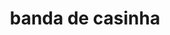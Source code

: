 ---
layout: post
title:  "banda de casinha"
day: "2024-02-03"
text: "
estou desesperado pensando em um novo @ e nome pra usar nos lugares meu deus<br/>
<br/>
update: acabei de voltar do festival banda de casinha e estou ainda mais obcecado por chococorn and the sugarcanes. queria muito ser amigo de todas as pessoas no festival<br/>
<br/>
decidi que talvez eu nem mude meu @ vou ter que aceitar berbardo mesmo<br/>
<br/>
hoje de manhã teve mais avaliacao neuropsicologica e fico me sentindo mal fazendo esses negocios de teste de inteligencia memoria etc etc mas mesmo assim hoje qnd a neuropsicologa falou que eu fui a unica pessoa que chegou no final do teste de memoria de trabalho fiquei :3 mayb i am smart
"
---